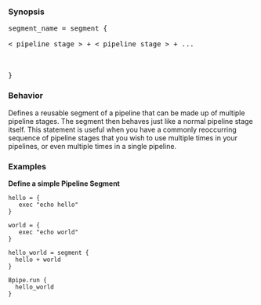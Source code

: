 ### Synopsis ###
<pre>segment_name = segment {<br>
< pipeline stage > + < pipeline stage > + ...<br>
<br>
}</pre>
### Behavior ###
Defines a reusable segment of a pipeline that can be made up of multiple pipeline stages.  The segment then behaves just like a normal pipeline stage itself.   This statement is useful when you have a commonly reoccurring sequence of pipeline stages that you wish to use multiple times in your pipelines, or even multiple times in a single pipeline.

### Examples ###
**Define a simple Pipeline Segment**
```
hello = {
   exec "echo hello"
}

world = {
   exec "echo world"
}

hello_world = segment {
  hello + world
}

Bpipe.run {
  hello_world
}
```
